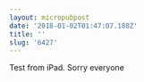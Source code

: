 ```yaml
---
layout: micropubpost
date: '2018-01-02T01:47:07.188Z'
title: ''
slug: '6427'
---
```

Test from iPad. Sorry everyone
